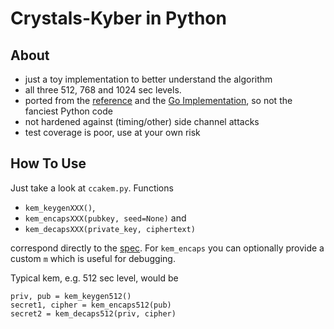 # Crystals-Kyber in Python

## About

- just a toy implementation to better understand the algorithm
- all three 512, 768 and 1024 sec levels. 
- ported from the [reference](https://github.com/pq-crystals/kyber) and the [Go Implementation](https://github.com/kudelskisecurity/crystals-go), so not the fanciest Python code
- not hardened against (timing/other) side channel attacks
- test coverage is poor, use at your own risk

## How To Use

Just take a look at `ccakem.py`. Functions 

- `kem_keygenXXX()`, 
- `kem_encapsXXX(pubkey, seed=None)` and 
- `kem_decapsXXX(private_key, ciphertext)` 

correspond directly to the [spec](https://pq-crystals.org/). For `kem_encaps` you can optionally provide a custom `m` which is useful for debugging.

Typical kem, e.g. 512 sec level, would be

````
priv, pub = kem_keygen512()
secret1, cipher = kem_encaps512(pub)
secret2 = kem_decaps512(priv, cipher)
````
